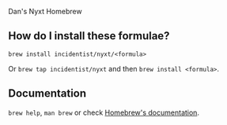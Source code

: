 Dan's Nyxt Homebrew
## How do I install these formulae?

`brew install incidentist/nyxt/<formula>`

Or `brew tap incidentist/nyxt` and then `brew install <formula>`.

## Documentation

`brew help`, `man brew` or check [Homebrew's documentation](https://docs.brew.sh).
